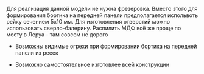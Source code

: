 Для реализация данной модели не нужна фрезеровка. Вместо этого для формирования бортика на передней панели предполагается испольвоть рейку сечением 5х10 мм. Для изготовления отверстий можно использовать сверло-балерину. Распилить МДФ всё же проще по месту в Леруа - там совсем не дорого

- Возможны видимые огрехи при формировании бортика на передней панели из рееек
+ Возможно самостоятельное изготовлее всей конструкции